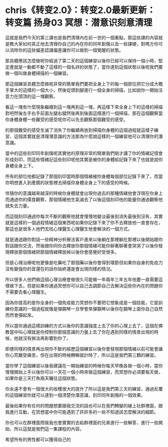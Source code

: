 # chris《转变2.0》：转变2.0最新更新：转变篇 扬身03 冥想：潜意识刻意清理

這就是我們今天的第三課也是我們清理內在前一世的一個重點，那這些課的內容就是教大家如何真正地去清理你自己的內在你的同年創傷以及一些課硬，對嗎方你可以消除你的這些偏差認識偏差讓你可以做到一個覺醒的狀態。

那具體應該怎麼做呢你經過了第二天的這個練習以後你已經可以保持一個小時，堅定產就是一動都不動了這樣的一個名詳的狀態了，當你達到這個狀態以後呢我們要做一個叫做身體掃描的一個練習。

那這個練習具體怎麼做呢非常的簡單我們要把全身上下的每一個部位把它分成大概手掌大的這樣的一個大小，然後從頭到腳進行一個全身的掃描，比如說你一開始注意力在頭頂的這一塊觀察。

看這一塊有什麼現象繼續到這一塊再到這一塊，再這樣下來全身上下的這樣的掃描對吧然後左手右手前面左腿右腿然後再到後面這樣進行一個掃描，那在這個觀察當你身體身體一些難受的感受呢你可以先去觀察那個難受的感受。

的那個難受的感受生滅了消失了你繼續再放到掃描你身體的這個過程就這樣子練習，這個其實就是清理潛意識的方法那為什麼說這樣的一個練習他可以清理你的潛意識。

當中的這些刻印同年創傷呢其實他的原理非常的簡單我們剛才講了你的情緒記憶會形成刻印，而這些情緒記這些刻印呢他其實是被你的身體給記錄下來了也就是說你身體全身上下。

所有的部位他都記錄了那個刻印當時那個情緒被你身體每個部位記錄下來了，而當你明想進入到產鏡的狀態裡去掃描你身體全身上下的感受的時候。

伴隨你的意識越來越深的時候你身體就會出現你過去的那種情緒他會浮現在你身上而通過你的儒食觀察，那個情緒他生氣滅去了以後這個刻印他的能量你通過觀察他就失去力量。

而這個刻印通過你每次不斷的觀察他就會慢慢地變淡最後到消失最後到沒有，其實就是這樣的一個過程情緒這個東西呢如果你記錄下來了你不去釋放他一直會存在，那這也是很多人他們去找心理醫生心理醫生他會解決的一個方式。

就是通過跟你對話一些精神分析療法客戶進來以後躺在那裡躺在那裡以後開始跟你對話跟你交流，然後跟你同你去釋放你那個情緒可能你聊著聊著會哭哭了以後你發現釋放那個情緒把那個情緒釋放掉以後你會感覺好受很多。

但是心理治療呢他更像是吃藥吃了那個藥以後你會得到環節但如果你自身的免疫力沒有變強你的音還在的話你始終還是會出現同樣的情況。

所以很多人他們做這個心理治療會做很久可能做一年兩年三年五年他要一直需要這樣做下去，但是如果你通過冥想你可以自己去調節自己去解決這些你內在的問題你不需要去看心理醫生。

因為你提高的是你全身的一個免疫能力冥想你不要把它想象成是一個技能，它是訓練你意識的一個過程就像是彈鋼琴一旦學會來彈鋼琴以後你在鋼琴上面你自己自然而然會彈起來。

所以當你通過這樣訓練的方式以後你的意識強度上去了你的心理上去了，這個在佛教當中叫心理就是你控制你那個意識的力量上去了你在遇到同樣的情景出現的時候，他就沒有辦法再影響到你了。

即便同樣的情景再出現你不斷的經歷這個練習以後你會發現那個情緒以前可能會讓你心荒難受痛苦，但在出現的時候轉瞬就計時了，所以這是我們第三顆的練習。

當你學了這個練習以後我建議在一開始練習的時候你每天早晚各做一個小時，當你慢慢開始上手以後你可以一天花一個小時來做這個練習，而冥想你必須要每天做，如果你是三天打魚兩天曬往這個狀態。

你永遠不會有一個很大的收穫很大的提升了所以這是我們第三天的練習，通過反覆的這個練習你就可以達到一個清楚你潛意識，刻印同年創傷的一個效果。

最後如果你有任何的問題想要跟我交流的話也可以在我們轉變的線上社群裡面，跟我進行互動，在冥想當中你可能遇到了許許多的一些不知道該怎麼解決的細節。

你也可以在群裡面問我我也會實實的去給群裡面的兄弟進行一些解答，進行一些開始，所以這就是我們這一集課程的內容。

希望所有的男性都可以獲得自己的